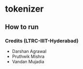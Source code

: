 # tokenizer

## How to run

### Credits (LTRC-IIIT-Hyderabad)
- Darshan Agrawal
- Pruthwik Mishra
- Vandan Mujadia
